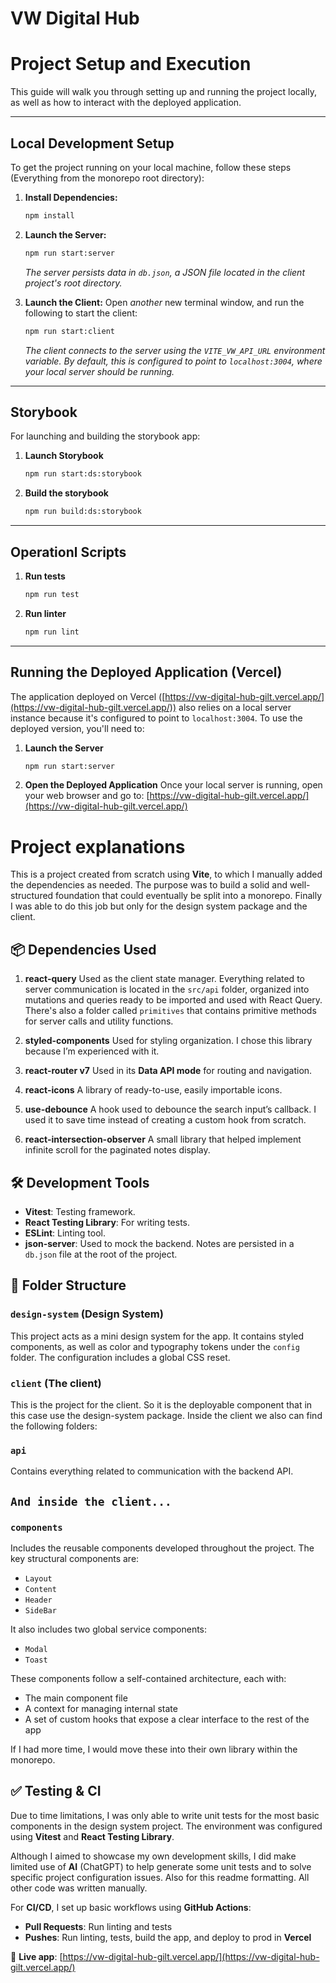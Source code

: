 # VW Digital Hub

# Project Setup and Execution

This guide will walk you through setting up and running the project locally, as well as how to interact with the deployed application.

---

## Local Development Setup

To get the project running on your local machine, follow these steps (Everything from the monorepo root directory):

1.  **Install Dependencies:**

    ```bash
    npm install
    ```

2.  **Launch the Server:**

    ```bash
    npm run start:server
    ```

    _The server persists data in `db.json`, a JSON file located in the client project's root directory._

3.  **Launch the Client:**
    Open _another_ new terminal window, and run the following to start the client:
    ```bash
    npm run start:client
    ```
    _The client connects to the server using the `VITE_VW_API_URL` environment variable. By default, this is configured to point to `localhost:3004`, where your local server should be running._

---

## Storybook

For launching and building the storybook app:

1.  **Launch Storybook**

    ```bash
    npm run start:ds:storybook
    ```

2.  **Build the storybook**
    ```bash
    npm run build:ds:storybook
    ```

---

## Operationl Scripts

1. **Run tests**

   ```bash
   npm run test
   ```

2. **Run linter**
   ```bash
   npm run lint
   ```

---

## Running the Deployed Application (Vercel)

The application deployed on Vercel ([https://vw-digital-hub-gilt.vercel.app/](https://vw-digital-hub-gilt.vercel.app/)) also relies on a local server instance because it's configured to point to `localhost:3004`. To use the deployed version, you'll need to:

1.  **Launch the Server**

    ```bash
    npm run start:server
    ```

2.  **Open the Deployed Application**
    Once your local server is running, open your web browser and go to:
    [https://vw-digital-hub-gilt.vercel.app/](https://vw-digital-hub-gilt.vercel.app/)

# Project explanations

This is a project created from scratch using **Vite**, to which I manually added the dependencies as needed. The purpose was to build a solid and well-structured foundation that could eventually be split into a monorepo. Finally I was able to do this job but only for the design system package and the client.

## 📦 Dependencies Used

1. **react-query**
   Used as the client state manager. Everything related to server communication is located in the `src/api` folder, organized into mutations and queries ready to be imported and used with React Query. There's also a folder called `primitives` that contains primitive methods for server calls and utility functions.

2. **styled-components**
   Used for styling organization. I chose this library because I’m experienced with it.

3. **react-router v7**
   Used in its **Data API mode** for routing and navigation.

4. **react-icons**
   A library of ready-to-use, easily importable icons.

5. **use-debounce**
   A hook used to debounce the search input’s callback. I used it to save time instead of creating a custom hook from scratch.

6. **react-intersection-observer**
   A small library that helped implement infinite scroll for the paginated notes display.

## 🛠 Development Tools

- **Vitest**: Testing framework.
- **React Testing Library**: For writing tests.
- **ESLint**: Linting tool.
- **json-server**: Used to mock the backend. Notes are persisted in a `db.json` file at the root of the project.

## 📁 Folder Structure

### `design-system` (Design System)

This project acts as a mini design system for the app. It contains styled components, as well as color and typography tokens under the `config` folder. The configuration includes a global CSS reset.

### `client` (The client)

This is the project for the client. So it is the deployable component that in this case use the design-system package. Inside the client we also can find the following folders:

### `api`

Contains everything related to communication with the backend API.

## `And inside the client...`

### `components`

Includes the reusable components developed throughout the project. The key structural components are:

- `Layout`
- `Content`
- `Header`
- `SideBar`

It also includes two global service components:

- `Modal`
- `Toast`

These components follow a self-contained architecture, each with:

- The main component file
- A context for managing internal state
- A set of custom hooks that expose a clear interface to the rest of the app

If I had more time, I would move these into their own library within the monorepo.

## ✅ Testing & CI

Due to time limitations, I was only able to write unit tests for the most basic components in the design system project. The environment was configured using **Vitest** and **React Testing Library**.

Although I aimed to showcase my own development skills, I did make limited use of **AI** (ChatGPT) to help generate some unit tests and to solve specific project configuration issues. Also for this readme formatting. All other code was written manually.

For **CI/CD**, I set up basic workflows using **GitHub Actions**:

- **Pull Requests**: Run linting and tests
- **Pushes**: Run linting, tests, build the app, and deploy to prod in **Vercel**

🚀 **Live app**: [https://vw-digital-hub-gilt.vercel.app/](https://vw-digital-hub-gilt.vercel.app/)

```

```
